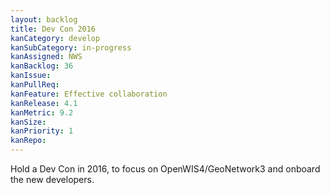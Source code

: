 ```yaml
---
layout: backlog
title: Dev Con 2016
kanCategory: develop
kanSubCategory: in-progress
kanAssigned: NWS
kanBacklog: 36
kanIssue:
kanPullReq:
kanFeature: Effective collaboration
kanRelease: 4.1
kanMetric: 9.2
kanSize:
kanPriority: 1
kanRepo:
---
```

Hold a Dev Con in 2016, to focus on OpenWIS4/GeoNetwork3 and onboard the new developers.
